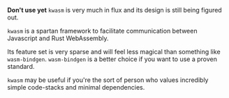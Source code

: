 **Don't use yet**
`kwasm` is very much in flux and its design is still being figured out.

`kwasm` is a spartan framework to facilitate communication between Javascript and Rust WebAssembly.

Its feature set is very sparse and will feel less magical than something like `wasm-bindgen`. `wasm-bindgen` is a better choice if you want to use a proven standard.

`kwasm` may be useful if you're the sort of person who values incredibly simple code-stacks and minimal dependencies.
